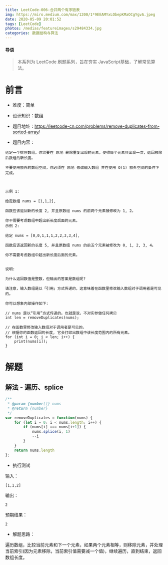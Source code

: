 ```yaml
---
title: LeetCode-006-合并两个有序链表
img: https://miro.medium.com/max/1200/1*9EEAMYxLObepKMaOCgYgvA.jpeg
date: 2020-05-09 20:01:52
tags: [LeetCode]
photos: /medias/featureimages/s29484334.jpg
categories: 数据结构与算法
---
```


#### 导语
> 本系列为 LeetCode 刷题系列，旨在夯实 JavaScript基础，了解常见算法。 

<!--more-->

# 前言

* 难度：简单

* 设计知识：数组

* 题目地址：https://leetcode-cn.com/problems/remove-duplicates-from-sorted-array/

* 题目内容：

```
给定一个排序数组，你需要在 原地 删除重复出现的元素，使得每个元素只出现一次，返回移除后数组的新长度。

不要使用额外的数组空间，你必须在 原地 修改输入数组 并在使用 O(1) 额外空间的条件下完成。

 

示例 1:

给定数组 nums = [1,1,2], 

函数应该返回新的长度 2, 并且原数组 nums 的前两个元素被修改为 1, 2。 

你不需要考虑数组中超出新长度后面的元素。
示例 2:

给定 nums = [0,0,1,1,1,2,2,3,3,4],

函数应该返回新的长度 5, 并且原数组 nums 的前五个元素被修改为 0, 1, 2, 3, 4。

你不需要考虑数组中超出新长度后面的元素。
 

说明:

为什么返回数值是整数，但输出的答案是数组呢?

请注意，输入数组是以「引用」方式传递的，这意味着在函数里修改输入数组对于调用者是可见的。

你可以想象内部操作如下:

// nums 是以“引用”方式传递的。也就是说，不对实参做任何拷贝
int len = removeDuplicates(nums);

// 在函数里修改输入数组对于调用者是可见的。
// 根据你的函数返回的长度, 它会打印出数组中该长度范围内的所有元素。
for (int i = 0; i < len; i++) {
    print(nums[i]);
}
```

# 解题

## 解法 - 遍历、splice

```javascript
/**
 * @param {number[]} nums
 * @return {number}
 */
var removeDuplicates = function(nums) {
    for (let i = 0; i < nums.length; i++) {
        if (nums[i] === nums[i+1]) {
            nums.splice(i, 1)
            --i
        }
    }
    return nums.length
};
```

* 执行测试

输入：

```
[1,1,2]
```

输出：

```
2
```

预期结果：

```
2
```

* 解题思路：

遍历数组，比较当前元素和下一个元素，如果两个元素相等，则移除元素，并处理当前索引(因为元素移除，当前索引值需要减一个值)，继续遍历，直到结束，返回数组长度。
